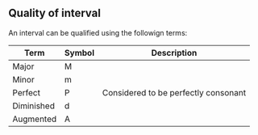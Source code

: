 ## Quality of interval

An interval can be qualified using the followign terms:

| Term       | Symbol | Description                          |
| ---------- | ------ | ------------------------------------ |
| Major      | M      |                                      |
| Minor      | m      |                                      |
| Perfect    | P      | Considered to be perfectly consonant |
| Diminished | d      |                                      |
| Augmented  | A      |                                      |
